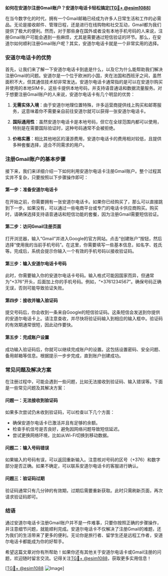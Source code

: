 **如何在安道尔注册Gmail账户？安道尔电话卡轻松搞定[[TG💪+ @esim1088](https://t.me/s/esim1088)]**

在当今数字化的时代，拥有一个Gmail邮箱已经成为许多人日常生活和工作的必需品。无论是接收邮件、管理日程，还是进行在线购物和社交互动，Gmail都为我们提供了极大的便利。然而，对于那些身在国外或者没有本地手机号码的人来说，注册Gmail账户可能会遇到一些麻烦，尤其是需要通过短信验证的环节。那么，在安道尔如何顺利注册Gmail账户呢？其实，安道尔电话卡就是一个非常实用的选择。

### 安道尔电话卡的优势

首先，让我们来了解一下安道尔电话卡到底是什么，以及它为什么能帮助我们解决注册Gmail的问题。安道尔是一个位于欧洲的小国，夹在法国和西班牙之间，虽然面积不大，但其通信技术却非常发达。安道尔电话卡通常指的是可以在安道尔购买并使用的本地SIM卡，这些卡提供本地号码，并支持语音通话和数据流量服务。对于想要注册Gmail账户的人来说，安道尔电话卡有几个明显的优势：

1. **无需实体入境**：由于安道尔地理位置特殊，许多运营商提供线上购买和邮寄服务，这意味着你不需要亲自前往安道尔就可以获得一张安道尔电话卡。
   
2. **国际通用性**：虽然安道尔电话卡是本地号码，但它在全球范围内都可以使用，特别是在需要国际验证时，这种号码通常不会被拒绝。

3. **价格实惠**：相比其他地区的漫游费用，安道尔电话卡的费用相对较低，且提供多种套餐选择，适合不同需求的用户。

### 注册Gmail账户的基本步骤

接下来，我们来详细介绍一下如何利用安道尔电话卡注册Gmail账户。整个过程其实并不复杂，只要按照以下步骤操作即可：

#### 第一步：准备安道尔电话卡

在开始之前，你需要拥有一张安道尔电话卡。如果你已经购买了，那么可以直接跳到下一步。如果没有，可以通过一些电商平台或专门的电话卡供应商购买。购买时，请确保选择支持语音通话和短信功能的套餐，因为注册Gmail需要短信验证。

#### 第二步：访问Gmail注册页面

打开浏览器，输入“Gmail”并进入Google的官方网站。点击“创建账户”按钮，然后选择“使用我的当前手机号码”。在这里，你需要填写一些基本信息，如名字、姓氏等。完成后，系统会提示你输入一个有效的手机号码以接收验证码。

#### 第三步：输入安道尔电话卡号码

此时，你需要输入你的安道尔电话卡号码。输入格式可能因国家而异，但通常为“+376”开头，后面加上你的手机号码。例如，“+3761234567”。确保号码正确无误，否则可能导致验证失败。

#### 第四步：接收并输入验证码

提交号码后，你会收到一条来自Google的短信验证码。这条短信会发送到你提供的安道尔电话卡上。请注意查收，并尽快将验证码输入到相应的输入框中。验证码的有效期通常很短，因此动作要快。

#### 第五步：完成账户设置

成功输入验证码后，你就可以继续完成账户的设置。这包括设置密码、安全问题、备用邮箱等信息。根据提示一步步完成，直到账户创建成功。

### 常见问题及解决方案

在注册过程中，可能会遇到一些问题，比如无法接收到验证码、输入错误等。下面是一些常见问题及其解决方案：

#### 问题一：无法接收到验证码

如果多次尝试仍未收到验证码，可以检查以下几个方面：
- 确保安道尔电话卡已激活并且有足够的余额。
- 检查手机信号是否良好，避免因网络问题导致短信延迟。
- 尝试更换网络环境，比如从Wi-Fi切换到移动数据。

#### 问题二：输入号码错误

如果输入的号码有误，可以返回重新输入。注意核对号码的区号（+376）和数字部分是否正确。如果不确定，可以联系安道尔电话卡的客服进行确认。

#### 问题三：验证码过期

验证码通常只有几分钟的有效期，过期后需要重新获取。此时只需刷新页面，再次请求验证码即可。

### 结语

通过安道尔电话卡注册Gmail账户并不是一件难事，只要你按照正确的步骤操作，并注意细节问题，就能顺利完成。安道尔电话卡不仅解决了注册Gmail的难题，还为我们的生活带来了更多的便利。无论你是旅行者、留学生还是远程工作者，安道尔电话卡都能成为你的好帮手。

希望这篇文章对你有所帮助！如果你还有其他关于安道尔电话卡或Gmail注册的问题，欢迎随时留言交流。记得关注[TG💪+ @esim1088](https://t.me/s/esim1088)，获取更多实用信息！

[[TG💪+ @esim1088](https://t.me/s/esim1088) ![Image](https://i.postimg.cc/4NQfJmqS/Snipaste-2025-05-13-00-14-12.png)]